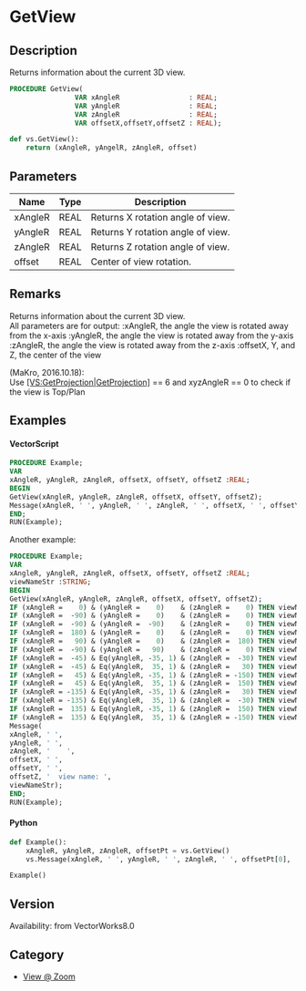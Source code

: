 # GetView

## Description
Returns information about the current 3D view.

```pascal
PROCEDURE GetView(
				VAR xAngleR                 : REAL;
				VAR yAngleR                 : REAL;
				VAR zAngleR                 : REAL;
				VAR offsetX,offsetY,offsetZ : REAL);
```

```python
def vs.GetView():
    return (xAngleR, yAngelR, zAngleR, offset)
```

## Parameters
|Name|Type|Description|
|---|---|---|
|xAngleR|REAL|Returns X rotation angle of view.|
|yAngleR|REAL|Returns Y rotation angle of view.|
|zAngleR|REAL|Returns Z rotation angle of view.|
|offset|REAL|Center of view rotation.|

## Remarks
Returns information about the current 3D view.<br />
All parameters are for output:
:xAngleR, the angle the view is rotated away from the x-axis
:yAngleR, the angle the view is rotated away from the y-axis
:zAngleR, the angle the view is rotated away from the z-axis
:offsetX, Y, and Z, the center of the view

(MaKro, 2016.10.18):<br />
Use [[VS:GetProjection|GetProjection]](ActLayer) == 6 and xyzAngleR == 0 to check if the view is Top/Plan

## Examples
#### VectorScript ####
```pascal
PROCEDURE Example;
VAR
xAngleR, yAngleR, zAngleR, offsetX, offsetY, offsetZ :REAL;
BEGIN
GetView(xAngleR, yAngleR, zAngleR, offsetX, offsetY, offsetZ);
Message(xAngleR, ' ', yAngleR, ' ', zAngleR, ' ', offsetX, ' ', offsetY, ' ', offsetZ);
END;
RUN(Example);
```
Another example:
```pascal
PROCEDURE Example;
VAR
xAngleR, yAngleR, zAngleR, offsetX, offsetY, offsetZ :REAL;
viewNameStr :STRING;
BEGIN
GetView(xAngleR, yAngleR, zAngleR, offsetX, offsetY, offsetZ);
IF (xAngleR =    0) & (yAngleR =    0)    & (zAngleR =    0) THEN viewNameStr := 'Top or Top/Plan'            ELSE
IF (xAngleR =  -90) & (yAngleR =    0)    & (zAngleR =    0) THEN viewNameStr := 'Front'                      ELSE
IF (xAngleR =  -90) & (yAngleR =  -90)    & (zAngleR =    0) THEN viewNameStr := 'Right'                      ELSE
IF (xAngleR =  180) & (yAngleR =    0)    & (zAngleR =    0) THEN viewNameStr := 'Bottom'                     ELSE
IF (xAngleR =   90) & (yAngleR =    0)    & (zAngleR =  180) THEN viewNameStr := 'Back'                       ELSE
IF (xAngleR =  -90) & (yAngleR =   90)    & (zAngleR =    0) THEN viewNameStr := 'Left'                       ELSE
IF (xAngleR =  -45) & Eq(yAngleR, -35, 1) & (zAngleR =  -30) THEN viewNameStr := 'Right Isometric'            ELSE
IF (xAngleR =  -45) & Eq(yAngleR,  35, 1) & (zAngleR =   30) THEN viewNameStr := 'Left Isometric'             ELSE
IF (xAngleR =   45) & Eq(yAngleR, -35, 1) & (zAngleR = -150) THEN viewNameStr := 'Right Rear Isometric'       ELSE
IF (xAngleR =   45) & Eq(yAngleR,  35, 1) & (zAngleR =  150) THEN viewNameStr := 'Left Rear Isometric'        ELSE
IF (xAngleR = -135) & Eq(yAngleR, -35, 1) & (zAngleR =   30) THEN viewNameStr := 'Lower Right Isometric'      ELSE
IF (xAngleR = -135) & Eq(yAngleR,  35, 1) & (zAngleR =  -30) THEN viewNameStr := 'Lower Left Isometric'       ELSE
IF (xAngleR =  135) & Eq(yAngleR, -35, 1) & (zAngleR =  150) THEN viewNameStr := 'Lower Right Rear Isometric' ELSE
IF (xAngleR =  135) & Eq(yAngleR,  35, 1) & (zAngleR = -150) THEN viewNameStr := 'Lower Left Rear Isometric';
Message(
xAngleR, ' ', 
yAngleR, ' ', 
zAngleR, '    ',
offsetX, ' ', 
offsetY, ' ', 
offsetZ, '  view name: ', 
viewNameStr);
END;
RUN(Example);
```
#### Python ####
```python
def Example():
	xAngleR, yAngleR, zAngleR, offsetPt = vs.GetView()
	vs.Message(xAngleR, ' ', yAngleR, ' ', zAngleR, ' ', offsetPt[0], ' ', offsetPt[1], ' ', offsetPt[2])

Example()
```

## Version
Availability: from VectorWorks8.0

## Category
* [View @ Zoom](../Categories/View%20-%20Zoom.md)
